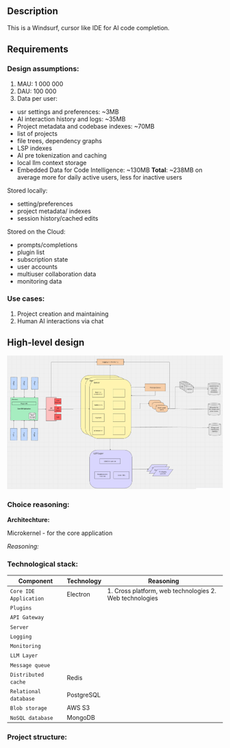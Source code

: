 ## Description

This is a Windsurf, cursor like IDE for AI code completion.

## Requirements

### **Design assumptions:**

1. MAU: 1 000 000
2. DAU: 100 000
3. Data per user:

- usr settings and preferences: ~3MB
- AI interaction history and logs: ~35MB
- Project metadata and codebase indexes: ~70MB
- list of projects
- file trees, dependency graphs
- LSP indexes
- AI pre tokenization and caching
- local llm context storage
- Embedded Data for Code Intelligence: ~130MB
  **Total**: ~238MB on average
  more for daily active users,
  less for inactive users

Stored locally:

- setting/preferences
- project metadata/ indexes
- session history/cached edits

Stored on the Cloud:

- prompts/completions
- plugin list
- subscription state
- user accounts
- multiuser collaboration data
- monitoring data

### **Use cases:**

1. Project creation and maintaining
2. Human AI interactions via chat

## High-level design

![high level design](./img/high-level-design.png)

### **Choice reasoning:**

**Architechture:**

Microkernel - for the core application

_Reasoning:_

### **Technological stack:**

| Component              | Technology | Reasoning                                               |
| ---------------------- | ---------- | ------------------------------------------------------- |
| `Core IDE Application` | Electron   | 1. Cross platform, web technologies 2. Web technologies |
| `Plugins`              |            |                                                         |
| `API Gateway`          |            |                                                         |
| `Server`               |            |
| `Logging`              |            |
| `Monitoring`           |            |
| `LLM Layer`            |            |
| `Message queue`        |            |
| `Distributed cache`    | Redis      |
| `Relational database`  | PostgreSQL |
| `Blob storage`         | AWS S3     |
| `NoSQL database`       | MongoDB    |

### **Project structure:**
